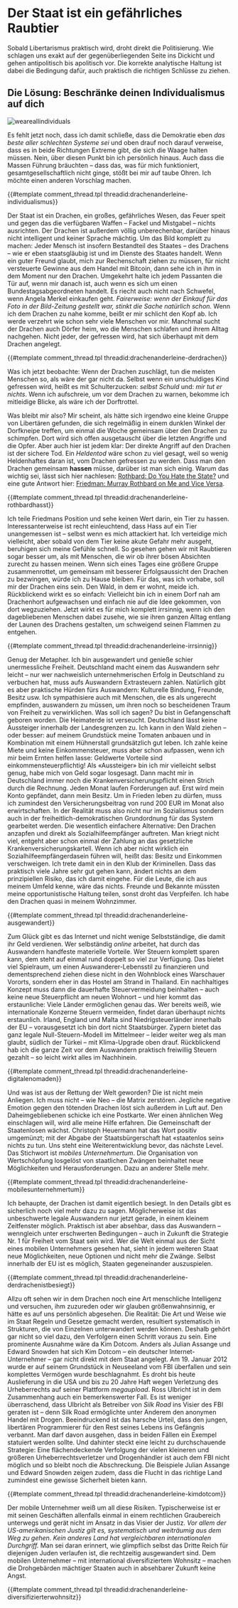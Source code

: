 # Der Staat ist ein gefährliches Raubtier

Sobald Libertarismus praktisch wird, droht direkt die Politisierung.
Wie schlagen uns exakt auf der gegenüberliegenden Seite ins Dickicht und gehen antipolitisch bis apolitisch vor.
Die korrekte analytische Haltung ist dabei die Bedingung dafür, auch praktisch die richtigen Schlüsse zu ziehen.

## Die Lösung: Beschränke deinen Individualismus auf dich

![weareallindividuals](images/weareallindividuals.jpg)

Es fehlt jetzt noch, dass ich damit schließe, dass die Demokratie eben *das beste aller schlechten Systeme sei* und oben drauf noch darauf verweise, dass es in beide Richtungen Extreme gibt, die sich die Waage halten müssen.
Nein, über diesen Punkt bin ich persönlich hinaus.
Auch dass die Massen Führung bräuchten – dass das, was für mich funktioniert, gesamtgesellschaftlich nicht ginge, stößt bei mir auf taube Ohren.
Ich möchte einen anderen Vorschlag machen.

{{#template comment_thread.tpl threadid:drachenanderleine-individualismus}}

Der Staat ist ein Drachen, ein großes, gefährliches Wesen, das Feuer speit und gegen das die verfügbaren Waffen – Fackel und Mistgabel – nichts ausrichten.
Der Drachen ist außerdem völlig unberechenbar, darüber hinaus nicht intelligent und keiner Sprache mächtig.
Um das Bild komplett zu machen: Jeder Mensch ist insofern Bestandteil des Staates – des Drachens – wie er eben staatsgläubig ist und im Dienste des Staates handelt.
Wenn ein guter Freund glaubt, mich zur Rechenschaft ziehen zu müssen, für nicht versteuerte Gewinne aus dem Handel mit Bitcoin, dann sehe ich in ihm in dem Moment nur den Drachen.
Umgekehrt halte ich jedem Passanten die Tür auf, wenn mir danach ist, auch wenn es sich um einen Bundestagsabgeordneten handelt.
Es riecht auch nicht nach Schwefel, wenn Angela Merkel einkaufen geht. *Fairerweise: wenn der Einkauf für das Foto in der Bild-Zeitung gestellt war, stinkt die Sache natürlich schon.*
Wenn ich dem Drachen zu nahe komme, beißt er mir schlicht den Kopf ab.
Ich werde verzehrt wie schon sehr viele Menschen vor mir.
Manchmal sucht der Drachen auch Dörfer heim, wo die Menschen schlafen und ihrem Alltag nachgehen.
Nicht jeder, der gefressen wird, hat sich überhaupt mit dem Drachen angelegt.

{{#template comment_thread.tpl threadid:drachenanderleine-derdrachen}}

Was ich jetzt beobachte: Wenn der Drachen zuschlägt, tun die meisten Menschen so, als wäre der gar nicht da.
Selbst wenn ein unschuldiges Kind gefressen wird, heißt es mit Schulterzucken: *selbst Schuld* und: *mir tut er nichts*.
Wenn ich aufschreie, um vor dem Drachen zu warnen, bekomme ich mitleidige Blicke, als wäre ich der Dorftrottel.

Was bleibt mir also?
Mir scheint, als hätte sich irgendwo eine kleine Gruppe von Libertären gefunden, die sich regelmäßig in einem dunklen Winkel der Dorfkneipe treffen, um einmal die Woche gemeinsam über den Drachen zu schimpfen.
Dort wird sich offen ausgetauscht über die letzten Angriffe und die Opfer.
Aber auch hier ist jedem klar: Der direkte Angriff auf den Drachen ist der sichere Tod.
Ein *Heldentod* wäre schon zu viel gesagt, weil so wenig Heldenhaftes daran ist, vom Drachen gefressen zu werden.
Dass man den Drachen gemeinsam **hassen** müsse, darüber ist man sich einig.
Warum das wichtig sei, lässt sich hier nachlesen: [Rothbard: Do You Hate the State?](https://mises.org/library/do-you-hate-state) und eine gute Antwort hier: [Friedman: Murray Rothbard on Me and Vice Versa](http://daviddfriedman.blogspot.com/2011/06/murray-rothbard-on-me-and-vice-versa.html).

{{#template comment_thread.tpl threadid:drachenanderleine-rothbardhasst}}

Ich teile Friedmans Position und sehe keinen Wert darin, ein Tier zu hassen.
Interessanterweise ist recht einleuchtend, dass Hass auf ein Tier unangemessen ist – selbst wenn es mich attackiert hat.
Ich verteidige mich vielleicht, aber sobald von dem Tier keine akute Gefahr mehr ausgeht, beruhigen sich meine Gefühle schnell.
So gesehen gehen wir mit Raubtieren sogar besser um, als mit Menschen, die wir ob ihrer bösen Absichten zurecht zu hassen meinen.
Wenn sich eines Tages eine größere Gruppe zusammenrottet, um gemeinsam mit besserer Erfolgsaussicht den Drachen zu bezwingen, würde ich zu Hause bleiben.
Für das, was ich vorhabe, soll mir der Drachen eins sein.
Den Wald, in dem er wohnt, meide ich.
Rückblickend wirkt es so einfach: Vielleicht bin ich in einem Dorf nah am Drachenhort aufgewachsen und einfach nie auf die Idee gekommen, von dort wegzuziehen.
Jetzt wirkt es für mich komplett irrsinnig, wenn ich den dagebliebenen Menschen dabei zusehe, wie sie ihren ganzen Alltag entlang der Launen des Drachens gestalten, um schweigend seinen Flammen zu entgehen.

{{#template comment_thread.tpl threadid:drachenanderleine-irrsinnig}}

Genug der Metapher.
Ich bin ausgewandert und genieße schier unermessliche Freiheit.
Deutschland macht einem das Auswandern sehr leicht – nur wer nachweislich unternehmerischen Erfolg in Deutschland zu verbuchen hat, muss aufs Auswandern Extrasteuern zahlen.
Natürlich gibt es aber praktische Hürden fürs Auswandern: Kulturelle Bindung, Freunde, Besitz usw.
Ich sympathisiere auch mit Menschen, die es als ungerecht empfinden, auswandern zu müssen, um ihren noch so bescheidenen Traum von Freiheit zu verwirklichen.
Was soll ich sagen? Du bist in Gefangenschaft geboren worden.
Die Heimaterde ist verseucht.
Deutschland lässt keine Aussteiger innerhalb der Landesgrenzen zu.
Ich kann in den Wald ziehen – oder besser: auf meinem Grundstück meine Tomaten anbauen und in Kombination mit einem Hühnerstall grundsätzlich gut leben.
Ich zahle keine Miete und keine Einkommensteuer, muss aber schon aufpassen, wenn ich mir beim Ernten helfen lasse: Geldwerte Vorteile sind einkommensteuerpflichtig!
Als «Aussteiger» bin ich mir vielleicht selbst genug, habe mich von Geld sogar losgesagt.
Dann macht mir in Deutschland immer noch die Krankenversicherungspflicht einen Strich durch die Rechnung.
Jeden Monat laufen Forderungen auf.
Erst wird mein Konto gepfändet, dann mein Besitz.
Um in Frieden leben zu dürfen, muss ich zumindest den Versicherungsbeitrag von rund 200 EUR im Monat also erwirtschaften.
In der Realität muss also nicht nur im Sozialismus sondern auch in der freiheitlich-demokratischen Grundordnung für das System gearbeitet werden.
Die wesentlich einfachere Alternative: Den Drachen anzapfen und direkt als Sozialhilfeempfänger auftreten.
Man kriegt nicht viel, entgeht aber schon einmal der Zahlung an das gesetzliche Krankenversicherungskartell.
Wenn ich aber nicht wirklich ein Sozialhilfeempfängerdasein führen will, heißt das: Besitz und Einkommen verschweigen.
Ich trete damit ein in den Klub der Kriminellen.
Dass das praktisch viele Jahre sehr gut gehen kann, ändert nichts an dem prinzipiellen Risiko, das ich damit eingehe.
Für die Leute, die ich aus meinem Umfeld kenne, wäre das nichts.
Freunde und Bekannte müssten meine opportunistische Haltung teilen, sonst droht das Verpfeifen. Ich habe den Drachen quasi in meinem Wohnzimmer.

{{#template comment_thread.tpl threadid:drachenanderleine-ausgewandert}}

Zum Glück gibt es das Internet und nicht wenige Selbstständige, die damit ihr Geld verdienen.
Wer selbständig *online* arbeitet, hat durch das Auswandern handfeste materielle Vorteile.
Wer Steuern komplett sparen kann, dem steht auf einmal rund doppelt so viel zur Verfügung.
Das bietet viel Spielraum, um einen Auswanderer-Lebensstil zu finanzieren und dementsprechend ziehen diese nicht in den Wohnblock eines Warschauer Vororts, sondern eher in das Hostel am Strand in Thailand.
Ein nachhaltiges Konzept muss dann die dauerhafte Steuervermeidung beinhalten – auch keine neue Steuerpflicht am neuen Wohnort – und hier kommt das erstaunliche:
Viele Länder ermöglichen genau das.
Wer bereits weiß, wie internationale Konzerne Steuern vermeiden, findet daran überhaupt nichts erstaunlich.
Irland, England und Malta sind Niedrigsteuerländer innerhalb der EU – vorausgesetzt ich bin dort nicht Staatsbürger.
Zypern bietet das ganz legale Null-Steuern-Modell im Mittelmeer – leider weiter weg als man glaubt, südlich der Türkei – mit Klima-Upgrade oben drauf.
Rückblickend hab ich die ganze Zeit vor dem Auswandern praktisch freiwillig Steuern gezahlt – so leicht wirkt alles im Nachhinein.

{{#template comment_thread.tpl threadid:drachenanderleine-digitalenomaden}}

Und was ist aus der Rettung der Welt geworden?
Die ist nicht mein Anliegen.
Ich muss nicht – wie Neo – die Matrix zerstören.
Jegliche negative Emotion gegen den tötenden Drachen löst sich außerdem in Luft auf.
Den Daheimgebliebenen schicke ich eine Postkarte.
Wer einen ähnlichen Weg einschlagen will, wird alle meine Hilfe erfahren.
Die Gemeinschaft der Staatenlosen wächst.
Christoph Heuermann hat das Wort positiv umgemünzt; mit der Abgabe der Staatsbürgerschaft hat «staatenlos sein» nichts zu tun.
Uns steht eine Weiterentwicklung bevor, das nächste Level.
Das Stichwort ist *mobiles Unternehmertum*.
Die Organisation von Wertschöpfung losgelöst von staatlichen Zwängen beinhaltet neue Möglichkeiten und Herausforderungen. Dazu an anderer Stelle mehr.

{{#template comment_thread.tpl threadid:drachenanderleine-mobilesunternehmertum}}

Ich behaupte, der Drachen ist damit eigentlich besiegt.
In den Details gibt es sicherlich noch viel mehr dazu zu sagen.
Möglicherweise ist das unbeschwerte legale Auswandern nur jetzt gerade, in einem kleinem Zeitfenster möglich.
Praktisch ist aber absehbar, dass das Auswandern – wenngleich unter erschwerten Bedingungen – auch in Zukunft die Strategie Nr. 1 für Freiheit vom Staat sein wird.
Wer die Welt einmal aus der Sicht eines mobilen Unternehmers gesehen hat, sieht in jedem weiteren Staat neue Möglichkeiten, neue Optionen und nicht mehr die Zwänge.
Selbst innerhalb der EU ist es möglich, Staaten gegeneinander auszuspielen.

{{#template comment_thread.tpl threadid:drachenanderleine-derdrachenistbesiegt}}

Allzu oft sehen wir in dem Drachen noch eine Art menschliche Intelligenz und versuchen, ihm zuzureden oder wir glauben größenwahnsinnig, er hätte es auf uns persönlich abgesehen.
Die Realität: Die Art und Weise wie im Staat Regeln und Gesetze gemacht werden, resultiert systematisch in Strukturen, die von Einzelnen unterwandert werden können.
Deshalb gehört gar nicht so viel dazu, den Verfolgern einen Schritt voraus zu sein.
Eine prominente Ausnahme wäre da Kim Dotcom.
Anders als Julian Assange und Edward Snowden hat sich Kim Dotcom – ein deutscher Internet-Unternehmer – gar nicht direkt mit dem Staat angelegt.
Am 19. Januar 2012 wurde er auf seinem Grundstück in Neuseeland vom FBI überfallen und sein komplettes Vermögen wurde beschlagnahmt.
Es droht bis heute Auslieferung in die USA und bis zu 20 Jahre Haft wegen Verletzung des Urheberrechts auf seiner Plattform *megaupload*.
Ross Ulbricht ist in dem Zusammenhang auch ein bemerkenswerter Fall.
Es ist weniger überraschend, dass Ulbricht als Betreiber von *Silk Road* ins Visier des FBI geraten ist – denn Silk Road ermöglichte unter Anderem den anonymen Handel mit Drogen.
Beeindruckend ist das harsche Urteil, dass den jungen, libertären Programmierer für den Rest seines Lebens ins Gefängnis verbannt.
Man darf davon ausgehen, dass in beiden Fällen ein Exempel statuiert werden sollte.
Und dahinter steckt eine leicht zu durchschauende Strategie:
Eine flächendeckende Verfolgung der vielen kleineren und größeren Urheberrechtsverletzer und Drogenhändler ist auch dem FBI nicht möglich und so bleibt noch die Abschreckung.
Die Beispiele Julian Assange und Edward Snowden zeigen zudem, dass die Flucht in das richtige Land zumindest eine gewisse Sicherheit bieten kann.

{{#template comment_thread.tpl threadid:drachenanderleine-kimdotcom}}

Der mobile Unternehmer weiß um all diese Risiken.
Typischerweise ist er mit seinen Geschäften allenfalls einmal in einem rechtlichen Graubereich unterwegs und gerät nicht im Ansatz in das Visier der Justiz.
*Vor allem der US-amerikanischen Justiz gilt es, systematisch und weiträumig aus dem Weg zu gehen. Kein anderes Land hat vergleichbaren internationalen Durchgriff.*
Man sei daran erinnert, wie glimpflich selbst das Dritte Reich für diejenigen Juden verlaufen ist, die rechtzeitig ausgewandert sind.
Dem mobilen Unternehmer – mit international diversifiziertem Wohnsitz – machen die Drohgebärden mächtiger Staaten auch in absehbarer Zukunft keine Angst.

{{#template comment_thread.tpl threadid:drachenanderleine-diversifizierterwohnsitz}}
